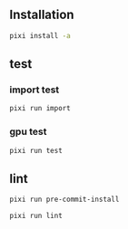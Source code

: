 ## Installation

```sh
pixi install -a
```

## test

### import test

```sh
pixi run import
```

### gpu test

```sh
pixi run test
```

## lint

```sh
pixi run pre-commit-install
```

```sh
pixi run lint
```
